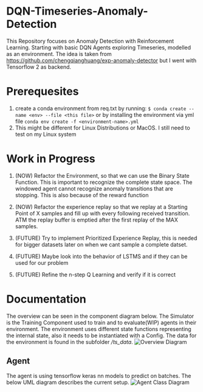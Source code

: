 # DQN-Timeseries-Anomaly-Detection

This Repository focuses on Anomaly Detection with Reinforcement Learning. Starting with basic DQN Agents exploring Timeseries, modelled as an environment.
The idea is taken from https://github.com/chengqianghuang/exp-anomaly-detector but I went with Tensorflow 2 as backend. 

# Prerequesites

1. create a conda environment from req.txt by running:
  ```$ conda create --name <env> --file <this file>``` or by installing the environment via yml file 
  ```conda env create -f <environment-name>.yml```
2. This might be different for Linux Distributions or MacOS. I still need to test on my Linux system 
# Work in Progress

1. (NOW) Refactor the Environment, so that we can use the Binary State Function. This is important to recognize the complete
state space. The windowed agent cannot recognize anomaly transitions that are stopping. This is also because of the 
reward function

2. (NOW) Refactor the experience replay so that we replay at a Starting Point of X samples and fill up with every following 
received transition. ATM the replay buffer is emptied after the first replay of the MAX samples.

2. (FUTURE) Try to implement Prioritized Experience Replay, this is needed for bigger datasets later on when we cant sample a
complete datset.

3. (FUTURE) Maybe look into the behavior of LSTMS and if they can be used for our problem

4. (FUTURE) Refine the n-step Q Learning and verify if it is correct

# Documentation
The overview can be seen in the component diagram below. The Simulator is the Training Component used to train and to evaluate(WIP) agents in their environment.
The environment uses different state functions representing the internal state, also it needs to be instantiated with a Config. The data for the environment is found in the subfolder */ts_data*.
![Overview Diagram](http://www.plantuml.com/plantuml/proxy?cache=no&src=https://raw.githubusercontent.com/jorekai/DQN-Timeseries-Anomaly-Detection/master/uml/overview.puml)
## Agent
The agent is using tensorflow keras nn models to predict on batches. The below UML diagram describes the current setup.
![Agent Class Diagram](http://www.plantuml.com/plantuml/proxy?cache=no&src=https://raw.githubusercontent.com/jorekai/DQN-Timeseries-Anomaly-Detection/master/uml/agent.puml)
